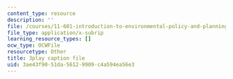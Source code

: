 ```yaml
---
content_type: resource
description: ''
file: /courses/11-601-introduction-to-environmental-policy-and-planning-fall-2016/3ae43f9051da56129909c4a594ea56e3_St_PAkSBiYs.srt
file_type: application/x-subrip
learning_resource_types: []
ocw_type: OCWFile
resourcetype: Other
title: 3play caption file
uid: 3ae43f90-51da-5612-9909-c4a594ea56e3
---
```

